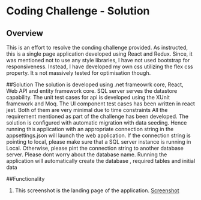 # Coding Challenge - Solution


## Overview

This is an effort to resolve the conding challenge provided. As instructed, this is a single page application developed using React and Redux. Since, it was mentioned not to use 
any style libraries, I have not used bootstrap for responsiveness. Instead, I have developed my own css utilizing the flex css property. It s not massively tested for optimisation though.


##Solution
The solution is developed using .net frameowrk core, React, Web API and entity framework core. SQL server serves the datastore capability.
The unit test cases for api is developed using the XUnit framework and Moq. The UI component test cases has been written in react jest. Both of them are very minimal due to time constraints
All the requirement mentioned as part of the challenge has been developed.
The solution is configured with automatic migration with data seeding. Hence running this application with an appropriate connection string in the appsettings.json will launch the web application. 
If the connection string is pointing to local, please make sure that a SQL server instance is running in Local. Otherwise, please pint the connection string to another database server. Please dont worry about the
database name. Running the application will automatically create the database , required tables and initial data

##Functionality
1. This screenshot is the landing page of the application. [Screenshot](/images/1.Solution-1.png)
